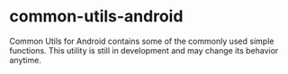 # common-utils-android
Common Utils for Android contains some of the commonly used simple functions.
This utility is still in development and may change its behavior anytime.
